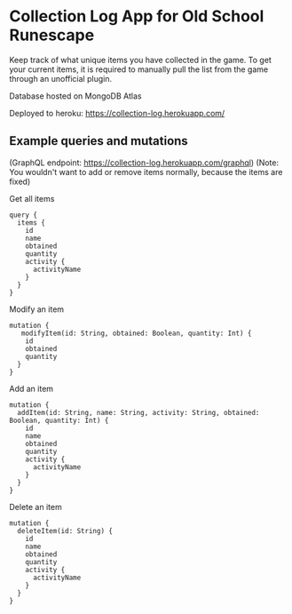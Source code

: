 # Collection Log App for Old School Runescape

Keep track of what unique items you have collected in the game.
To get your current items, it is required to manually pull the list from the game through an unofficial plugin.

Database hosted on MongoDB Atlas

Deployed to heroku: https://collection-log.herokuapp.com/

## Example queries and mutations

(GraphQL endpoint: https://collection-log.herokuapp.com/graphql)
(Note: You wouldn't want to add or remove items normally, because the items are fixed)




Get all items

```
query {
  items {
    id
    name
    obtained
    quantity
    activity {
      activityName
    }
  }
}
```

Modify an item

```
mutation {
   modifyItem(id: String, obtained: Boolean, quantity: Int) {
    id
    obtained
    quantity
  }
}
```

Add an item

```
mutation {
  addItem(id: String, name: String, activity: String, obtained: Boolean, quantity: Int) {
    id
    name
    obtained
    quantity
    activity {
      activityName
    }
  }
}
```

Delete an item

```
mutation {
  deleteItem(id: String) {
    id
    name
    obtained
    quantity
    activity {
      activityName
    }
  }
}
```
